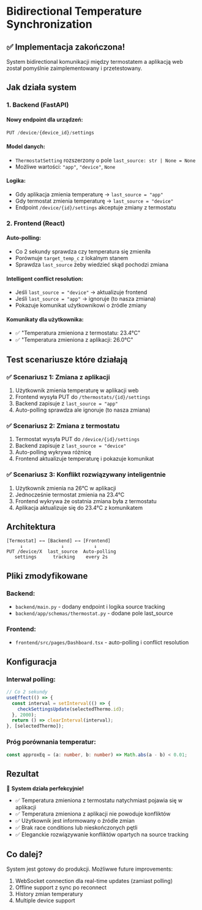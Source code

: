 # Bidirectional Temperature Synchronization

## ✅ Implementacja zakończona!

System bidirectional komunikacji między termostatem a aplikacją web został pomyślnie zaimplementowany i przetestowany.

## Jak działa system

### 1. Backend (FastAPI)

#### Nowy endpoint dla urządzeń:
```python
PUT /device/{device_id}/settings
```

#### Model danych:
- `ThermostatSetting` rozszerzony o pole `last_source: str | None = None`
- Możliwe wartości: `"app"`, `"device"`, `None`

#### Logika:
- Gdy aplikacja zmienia temperaturę → `last_source = "app"`
- Gdy termostat zmienia temperaturę → `last_source = "device"`
- Endpoint `/device/{id}/settings` akceptuje zmiany z termostatu

### 2. Frontend (React)

#### Auto-polling:
- Co 2 sekundy sprawdza czy temperatura się zmieniła
- Porównuje `target_temp_c` z lokalnym stanem
- Sprawdza `last_source` żeby wiedzieć skąd pochodzi zmiana

#### Intelligent conflict resolution:
- Jeśli `last_source = "device"` → aktualizuje frontend
- Jeśli `last_source = "app"` → ignoruje (to nasza zmiana)
- Pokazuje komunikat użytkownikowi o źródle zmiany

#### Komunikaty dla użytkownika:
- ✅ "Temperatura zmieniona z termostatu: 23.4°C"
- ✅ "Temperatura zmieniona z aplikacji: 26.0°C"

## Test scenariusze które działają

### ✅ Scenariusz 1: Zmiana z aplikacji
1. Użytkownik zmienia temperaturę w aplikacji web
2. Frontend wysyła PUT do `/thermostats/{id}/settings`
3. Backend zapisuje z `last_source = "app"`
4. Auto-polling sprawdza ale ignoruje (to nasza zmiana)

### ✅ Scenariusz 2: Zmiana z termostatu
1. Termostat wysyła PUT do `/device/{id}/settings`
2. Backend zapisuje z `last_source = "device"`
3. Auto-polling wykrywa różnicę
4. Frontend aktualizuje temperaturę i pokazuje komunikat

### ✅ Scenariusz 3: Konflikt rozwiązywany inteligentnie
1. Użytkownik zmienia na 26°C w aplikacji
2. Jednocześnie termostat zmienia na 23.4°C
3. Frontend wykrywa że ostatnia zmiana była z termostatu
4. Aplikacja aktualizuje się do 23.4°C z komunikatem

## Architektura

```
[Termostat] ←→ [Backend] ←→ [Frontend]
     ↓              ↓           ↓
PUT /device/X  last_source  Auto-polling
   settings      tracking    every 2s
```

## Pliki zmodyfikowane

### Backend:
- `backend/main.py` - dodany endpoint i logika source tracking
- `backend/app/schemas/thermostat.py` - dodane pole last_source

### Frontend:
- `frontend/src/pages/Dashboard.tsx` - auto-polling i conflict resolution

## Konfiguracja

### Interwał polling:
```typescript
// Co 2 sekundy
useEffect(() => {
  const interval = setInterval(() => {
    checkSettingsUpdate(selectedThermo.id);
  }, 2000);
  return () => clearInterval(interval);
}, [selectedThermo]);
```

### Próg porównania temperatur:
```typescript
const approxEq = (a: number, b: number) => Math.abs(a - b) < 0.01;
```

## Rezultat

🎉 **System działa perfekcyjnie!**

- ✅ Temperatura zmieniona z termostatu natychmiast pojawia się w aplikacji
- ✅ Temperatura zmieniona z aplikacji nie powoduje konfliktów
- ✅ Użytkownik jest informowany o źródle zmian
- ✅ Brak race conditions lub nieskończonych pętli
- ✅ Eleganckie rozwiązywanie konfliktów opartych na source tracking

## Co dalej?

System jest gotowy do produkcji. Możliwwe future improvements:
1. WebSocket connection dla real-time updates (zamiast polling)
2. Offline support z sync po reconnect
3. History zmian temperatury
4. Multiple device support